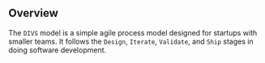 ## Overview

The `DIVS` model is a simple agile process model designed for startups with smaller teams. It follows the `Design`, `Iterate`, `Validate`, and `Ship` stages in doing software development.
